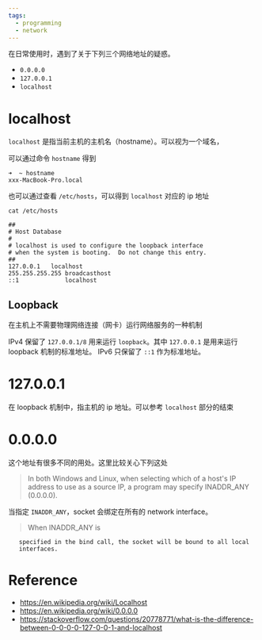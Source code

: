 ```yaml
---
tags:
  - programming
  - network
---
```


在日常使用时，遇到了关于下列三个网络地址的疑惑。

- `0.0.0.0`
- `127.0.0.1`
- `localhost`

# localhost

`localhost` 是指当前主机的主机名（hostname）。可以视为一个域名，

可以通过命令 `hostname` 得到

```shell
➜  ~ hostname
xxx-MacBook-Pro.local
```

也可以通过查看 `/etc/hosts`，可以得到 `localhost` 对应的 ip 地址

```shell
cat /etc/hosts

##
# Host Database
#
# localhost is used to configure the loopback interface
# when the system is booting.  Do not change this entry.
##
127.0.0.1	localhost
255.255.255.255	broadcasthost
::1             localhost
```

## Loopback

在主机上不需要物理网络连接（网卡）运行网络服务的一种机制

IPv4 保留了 `127.0.0.1/8` 用来运行 `loopback`。其中 `127.0.0.1` 是用来运行 loopback 机制的标准地址。
IPv6 只保留了 `::1` 作为标准地址。

# 127.0.0.1

在 loopback 机制中，指主机的 ip 地址。可以参考 `localhost` 部分的结束

# 0.0.0.0

这个地址有很多不同的用处。这里比较关心下列这处

> In both Windows and Linux, when selecting which of a host's IP address to use as a source IP, a program may specify INADDR_ANY (0.0.0.0).

当指定 `INADDR_ANY`，socket 会绑定在所有的 network interface。

> When INADDR_ANY is

       specified in the bind call, the socket will be bound to all local
       interfaces.

# Reference

- https://en.wikipedia.org/wiki/Localhost
- https://en.wikipedia.org/wiki/0.0.0.0
- https://stackoverflow.com/questions/20778771/what-is-the-difference-between-0-0-0-0-127-0-0-1-and-localhost
